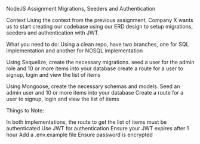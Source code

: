 NodeJS Assignment
Migrations, Seeders and Authentication

Context
Using the context from the previous assignment, Company X wants us to start creating our codebase using our ERD design to setup migrations, seeders and authentication with JWT.


What you need to do:
Using a clean repo, have two branches, one for SQL implementation and another for NOSQL implementation

Using Sequelize, 
create the necessary migrations. 
seed a user for the admin role and 10 or more items into your database
create a route for a user to signup, login and view the list of items

Using Mongoose, 
create the necessary schemas and models. 
Seed an admin user and 10 or more items into your database
Create a route for a user to signup, login and view the list of items



Things to Note:

In both implementations, the route to get the list of items must be authenticated
Use JWT for authentication
Ensure your JWT expires after 1 hour
Add a .env.example file
Ensure password is encrypted
